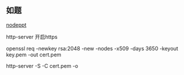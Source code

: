 ## 如题

[nodeppt](https://www.npmjs.com/package/nodeppt)

http-server 开启https

openssl req -newkey rsa:2048 -new -nodes -x509 -days 3650 -keyout key.pem -out cert.pem

http-server -S -C cert.pem -o


